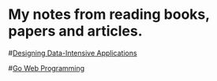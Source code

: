# My notes from reading books, papers and articles.

#[Designing Data-Intensive Applications](https://www.oreilly.com/library/view/designing-data-intensive-applications/9781491903063/)

#[Go Web Programming](https://www.manning.com/books/go-web-programming)

